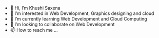 - 👋 Hi, I’m Khushi Saxena
- 👀 I’m interested in Web Development, Graphics designing and cloud 
- 🌱 I’m currently learning Web Development and Cloud Computing
- 💞️ I’m looking to collaborate on Web Development
- 📫 How to reach me ...

<!---
khushi11saxena/khushi11saxena is a ✨ special ✨ repository because its `README.md` (this file) appears on your GitHub profile.
You can click the Preview link to take a look at your changes.
--->

